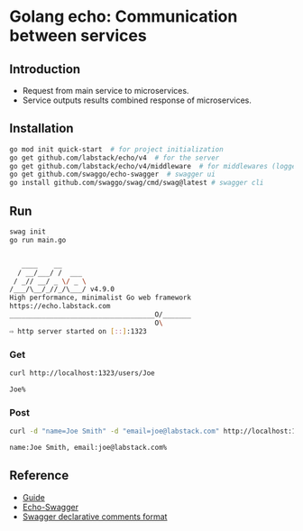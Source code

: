 # Golang echo: Communication between services

## Introduction
- Request from main service to microservices.
- Service outputs results combined response of microservices.

## Installation
```bash
go mod init quick-start  # for project initialization
go get github.com/labstack/echo/v4  # for the server
go get github.com/labstack/echo/v4/middleware  # for middlewares (logger)
go get github.com/swaggo/echo-swagger  # swagger ui
go install github.com/swaggo/swag/cmd/swag@latest # swagger cli
```

## Run
```bash
swag init
go run main.go
```
```bash

   ____    __
  / __/___/ /  ___
 / _// __/ _ \/ _ \
/___/\__/_//_/\___/ v4.9.0
High performance, minimalist Go web framework
https://echo.labstack.com
____________________________________O/_______
                                    O\
⇨ http server started on [::]:1323
```

### Get
```bash
curl http://localhost:1323/users/Joe
```
```bash
Joe%
```

### Post
```bash
curl -d "name=Joe Smith" -d "email=joe@labstack.com" http://localhost:1323/users
```
```bash
name:Joe Smith, email:joe@labstack.com%
```

## Reference
- [Guide](https://echo.labstack.com/guide/)
- [Echo-Swagger](https://github.com/swaggo/echo-swagger)
- [Swagger declarative comments format](https://github.com/swaggo/swag#declarative-comments-format)
